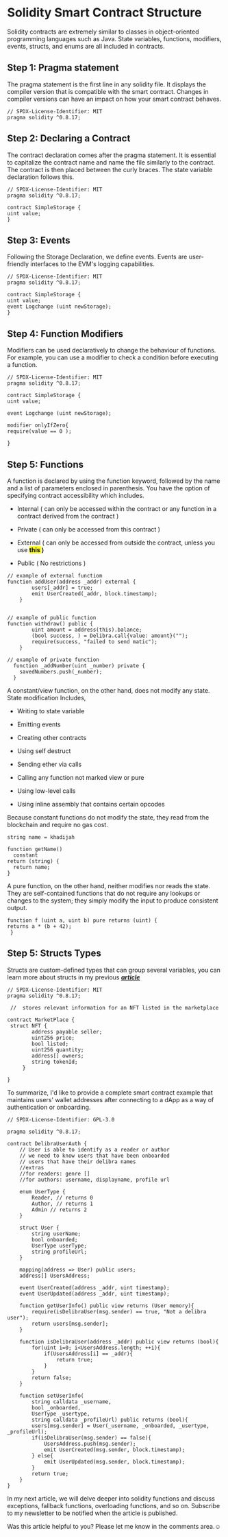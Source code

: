 # Solidity Smart Contract Structure

Solidity contracts are extremely similar to classes in object-oriented programming languages such as Java. State variables, functions, modifiers, events, structs, and enums are all included in contracts.

## Step 1: Pragma statement

The pragma statement is the first line in any solidity file. It displays the compiler version that is compatible with the smart contract. Changes in compiler versions can have an impact on how your smart contract behaves.

```solidity
// SPDX-License-Identifier: MIT
pragma solidity ^0.8.17;
```

## Step 2: Declaring a Contract

The contract declaration comes after the pragma statement. It is essential to capitalize the contract name and name the file similarly to the contract. The contract is then placed between the curly braces. The state variable declaration follows this.

```solidity
// SPDX-License-Identifier: MIT
pragma solidity ^0.8.17; 

contract SimpleStorage {
uint value;
}
```

## Step 3: Events

Following the Storage Declaration, we define events. Events are user-friendly interfaces to the EVM's logging capabilities.

```solidity
// SPDX-License-Identifier: MIT
pragma solidity ^0.8.17; 

contract SimpleStorage {
uint value;
event Logchange (uint newStorage);
}
```

## Step 4: Function Modifiers

Modifiers can be used declaratively to change the behaviour of functions. For example, you can use a modifier to check a condition before executing a function.

```solidity
// SPDX-License-Identifier: MIT
pragma solidity ^0.8.17; 

contract SimpleStorage {
uint value;

event Logchange (uint newStorage);

modifier onlyIfZero{
require(value == 0 );

}
```

## Step 5: Functions

A function is declared by using the function keyword, followed by the name and a list of parameters enclosed in parenthesis. You have the option of specifying contract accessibility which includes.

* Internal ( can only be accessed within the contract or any function in a contract derived from the contract )
    
* Private ( can only be accessed from this contract )
    
* External ( can only be accessed from outside the contract, unless you use **<mark>this </mark> )**
    
* Public ( No restrictions )
    

```solidity
// example of external functiom
function addUser(address _addr) external {
        users[_addr] = true;
        emit UserCreated(_addr, block.timestamp);
    }


// example of public function
function withdraw() public {
        uint amount = address(this).balance;
        (bool success, ) = Delibra.call{value: amount}("");
        require(success, "failed to send matic");
    }

// example of private function
  function _addNumber(uint _number) private {
    savedNumbers.push(_number);
  }
```

A constant/view function, on the other hand, does not modify any state. State modification Includes,

* Writing to state variable
    
* Emitting events
    
* Creating other contracts
    
* Using self destruct
    
* Sending ether via calls
    
* Calling any function not marked view or pure
    
* Using low-level calls
    
* Using inline assembly that contains certain opcodes
    

Because constant functions do not modify the state, they read from the blockchain and require no gas cost.

```solidity
string name = khadijah

function getName()
  constant
return (string) {
  return name;
}
```

A pure function, on the other hand, neither modifies nor reads the state. They are self-contained functions that do not require any lookups or changes to the system; they simply modify the input to produce consistent output.

```solidity
function f (uint a, uint b) pure returns (uint) {
returns a * (b + 42);
 }
```

## Step 5: Structs Types

Structs are custom-defined types that can group several variables, you can learn more about structs in my previous [***article***](https://khadeeejah.hashnode.dev/reference-types-in-solidity)

```solidity
// SPDX-License-Identifier: MIT
pragma solidity ^0.8.17; 

 //  stores relevant information for an NFT listed in the marketplace
   
contract MarketPlace {
 struct NFT {
        address payable seller;
        uint256 price;
        bool listed;
        uint256 quantity;
        address[] owners;
        string tokenId;
     }

}
```

To summarize, I'd like to provide a complete smart contract example that maintains users' wallet addresses after connecting to a dApp as a way of authentication or onboarding.

```solidity
// SPDX-License-Identifier: GPL-3.0

pragma solidity ^0.8.17;

contract DelibraUserAuth {
    // User is able to identify as a reader or author
    // we need to know users that have been onboarded
    // users that have their delibra names
    //extras
    //for readers: genre []
    //for authors: username, displayname, profile url

    enum UserType {
        Reader, // returns 0
        Author, // returns 1
        Admin // returns 2
    }

    struct User {
        string userName;
        bool onboarded;
        UserType userType;
        string profileUrl;
    }

    mapping(address => User) public users;
    address[] UsersAddress;

    event UserCreated(address _addr, uint timestamp);
    event UserUpdated(address _addr, uint timestamp);

    function getUserInfo() public view returns (User memory){
        require(isDelibraUser(msg.sender) == true, "Not a delibra user");
        return users[msg.sender];
    }

    function isDelibraUser(address _addr) public view returns (bool){
        for(uint i=0; i<UsersAddress.length; ++i){
            if(UsersAddress[i] == _addr){
                return true;
            } 
        }
        return false;
    }

    function setUserInfo(
        string calldata _username, 
        bool _onboarded, 
        UserType _usertype,
        string calldata _profileUrl) public returns (bool){
        users[msg.sender] = User(_username, _onboarded, _usertype, _profileUrl);
        if(isDelibraUser(msg.sender) == false){
            UsersAddress.push(msg.sender);
            emit UserCreated(msg.sender, block.timestamp);
        } else{
            emit UserUpdated(msg.sender, block.timestamp);
        }
        return true;
    }
}
```

In my next article, we will delve deeper into solidity functions and discuss exceptions, fallback functions, overloading functions, and so on. Subscribe to my newsletter to be notified when the article is published.

Was this article helpful to you? Please let me know in the comments area.☺️